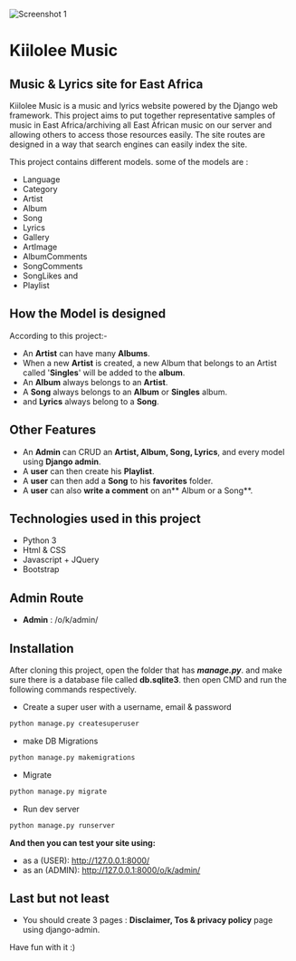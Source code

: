 ![Screenshot 1](https://github.com/fuadfmb/kiiloleeMusic/blob/master/static/Screenshot%202023-01-05%20at%2009-23-26%20Kiilolee%20Music.png?raw=true)


# Kiilolee Music
## Music & Lyrics site for East Africa


Kiilolee Music is a music and lyrics website powered by the Django web framework. This project aims to put together representative samples of music in East Africa/archiving all East African music on our server and allowing others to access those resources easily. The site routes are designed in a way that search engines can easily index the site.

This project contains different models. some of the models are : 

- Language
- Category
- Artist
- Album
- Song
- Lyrics
- Gallery
- ArtImage
- AlbumComments
- SongComments
- SongLikes and
- Playlist

## How the Model is designed

According to this project:-
- An **Artist** can have many **Albums**.
- When a new **Artist** is created, a new Album that belongs to an Artist called '**Singles**' will be added to the **album**.
- An **Album** always belongs to an **Artist**.
- A **Song** always belongs to an **Album** or **Singles** album.
- and **Lyrics** always belong to a **Song**.

## Other Features

- An **Admin** can CRUD an **Artist, Album, Song, Lyrics**, and every model using **Django admin**.
- A **user** can then create his **Playlist**.
- A **user** can then add a **Song** to his **favorites** folder.
- A **user** can also **write a comment** on an** Album or a Song**.


## Technologies used in this project
- Python 3
- Html & CSS
- Javascript + JQuery
- Bootstrap

## Admin Route
- **Admin** : /o/k/admin/

## Installation

After cloning this project, open the folder that has **_manage.py_**. and make sure there is a database file called **db.sqlite3**.
then open CMD and run the following commands respectively.

- Create a super user with a username, email & password
```sh
python manage.py createsuperuser
```
- make DB Migrations
```sh
python manage.py makemigrations
```
- Migrate
```sh
python manage.py migrate
```
- Run dev server
```sh
python manage.py runserver
```

**And then you can test your site using:** 
- as a (USER): http://127.0.0.1:8000/
- as an (ADMIN): http://127.0.0.1:8000/o/k/admin/

## Last but not least
- You should create 3 pages : **Disclaimer, Tos & privacy policy** page using django-admin.

Have fun with it :)
